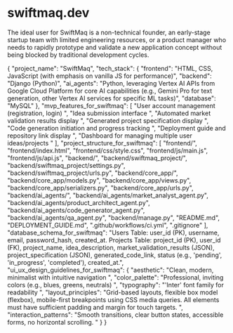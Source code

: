 # swiftmaq.dev
The ideal user for SwiftMaq is a non-technical founder, an early-stage startup team with limited engineering resources, or a product manager who needs to rapidly prototype and validate a new application concept without being blocked by traditional development cycles.


{
  "project_name": "SwiftMaq",
  "tech_stack": {
    "frontend": "HTML, CSS, JavaScript (with emphasis on vanilla JS for performance)",
    "backend": "Django (Python)",
    "ai_agents": "Python, leveraging Vertex AI APIs from Google Cloud Platform for core AI capabilities (e.g., Gemini Pro for text generation, other Vertex AI services for specific ML tasks)",
    "database": "MySQL"
  },
  "mvp_features_for_swiftmaq": [
    "User account management (registration, login) ",
    "Idea submission interface ",
    "Automated market validation results display ",
    "Generated project specification display ",
    "Code generation initiation and progress tracking ",
    "Deployment guide and repository link display ",
    "Dashboard for managing multiple user ideas/projects "
  ],
  "project_structure_for_swiftmaq": [
    "frontend/",
    "frontend/index.html",
    "frontend/css/style.css",
    "frontend/js/main.js",
    "frontend/js/api.js",
    "backend/",
    "backend/swiftmaq_project/",
    "backend/swiftmaq_project/settings.py",
    "backend/swiftmaq_project/urls.py",
    "backend/core_app/",
    "backend/core_app/models.py",
    "backend/core_app/views.py",
    "backend/core_app/serializers.py",
    "backend/core_app/urls.py",
    "backend/ai_agents/",
    "backend/ai_agents/market_analyst_agent.py",
    "backend/ai_agents/product_architect_agent.py",
    "backend/ai_agents/code_generator_agent.py",
    "backend/ai_agents/qa_agent.py",
    "backend/manage.py",
    "README.md",
    "DEPLOYMENT_GUIDE.md",
    ".github/workflows/ci.yml",
    ".gitignore"
  ],
  "database_schema_for_swiftmaq": "Users Table: user_id (PK), username, email, password_hash, created_at. Projects Table: project_id (PK), user_id (FK), project_name, idea_description, market_validation_results (JSON), project_specification (JSON), generated_code_link, status (e.g., 'pending', 'in_progress', 'completed'), created_at.",
  "ui_ux_design_guidelines_for_swiftmaq": {
    "aesthetic": "Clean, modern, minimalist with intuitive navigation ",
    "color_palette": "Professional, inviting colors (e.g., blues, greens, neutrals) ",
    "typography": "'Inter' font family for readability ",
    "layout_principles": "Grid-based layouts, flexible box model (flexbox), mobile-first breakpoints using CSS media queries. All elements must have sufficient padding and margin for touch targets. ",
    "interaction_patterns": "Smooth transitions, clear button states, accessible forms, no horizontal scrolling. "
  }
}
